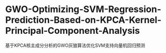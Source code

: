 # GWO-Optimizing-SVM-Regression-Prediction-Based-on-KPCA-Kernel-Principal-Component-Analysis
基于KPCA核主成分分析的GWO灰狼算法优化SVM支持向量机回归预测
